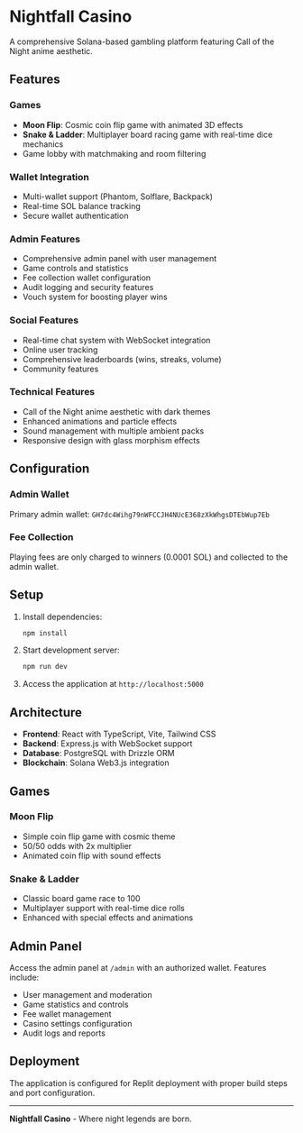 # Nightfall Casino

A comprehensive Solana-based gambling platform featuring Call of the Night anime aesthetic.

## Features

### Games
- **Moon Flip**: Cosmic coin flip game with animated 3D effects
- **Snake & Ladder**: Multiplayer board racing game with real-time dice mechanics
- Game lobby with matchmaking and room filtering

### Wallet Integration
- Multi-wallet support (Phantom, Solflare, Backpack)
- Real-time SOL balance tracking
- Secure wallet authentication

### Admin Features
- Comprehensive admin panel with user management
- Game controls and statistics
- Fee collection wallet configuration
- Audit logging and security features
- Vouch system for boosting player wins

### Social Features
- Real-time chat system with WebSocket integration
- Online user tracking
- Comprehensive leaderboards (wins, streaks, volume)
- Community features

### Technical Features
- Call of the Night anime aesthetic with dark themes
- Enhanced animations and particle effects
- Sound management with multiple ambient packs
- Responsive design with glass morphism effects

## Configuration

### Admin Wallet
Primary admin wallet: `GH7dc4Wihg79nWFCCJH4NUcE368zXkWhgsDTEbWup7Eb`

### Fee Collection
Playing fees are only charged to winners (0.0001 SOL) and collected to the admin wallet.

## Setup

1. Install dependencies:
   ```bash
   npm install
   ```

2. Start development server:
   ```bash
   npm run dev
   ```

3. Access the application at `http://localhost:5000`

## Architecture

- **Frontend**: React with TypeScript, Vite, Tailwind CSS
- **Backend**: Express.js with WebSocket support
- **Database**: PostgreSQL with Drizzle ORM
- **Blockchain**: Solana Web3.js integration

## Games

### Moon Flip
- Simple coin flip game with cosmic theme
- 50/50 odds with 2x multiplier
- Animated coin flip with sound effects

### Snake & Ladder
- Classic board game race to 100
- Multiplayer support with real-time dice rolls
- Enhanced with special effects and animations

## Admin Panel

Access the admin panel at `/admin` with an authorized wallet. Features include:

- User management and moderation
- Game statistics and controls
- Fee wallet management
- Casino settings configuration
- Audit logs and reports

## Deployment

The application is configured for Replit deployment with proper build steps and port configuration.

---

**Nightfall Casino** - Where night legends are born.
